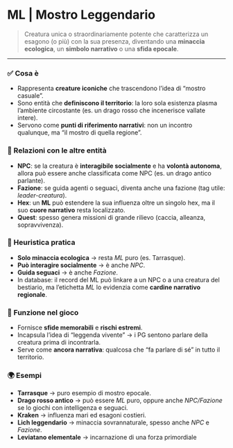 # **ML | Mostro Leggendario**

> Creatura unica o straordinariamente potente che caratterizza un esagono (o più) con la sua presenza, diventando una **minaccia ecologica**, un **simbolo narrativo** o una **sfida epocale**.

---

### ✅ Cosa è

- Rappresenta **creature iconiche** che trascendono l’idea di “mostro casuale”.
- Sono entità che **definiscono il territorio**: la loro sola esistenza plasma l’ambiente circostante (es. un drago rosso che incenerisce vallate intere).
- Servono come **punti di riferimento narrativi**: non un incontro qualunque, ma “il mostro di quella regione”.

### 🔗 Relazioni con le altre entità

- **NPC**: se la creatura è **interagibile socialmente** e ha **volontà autonoma**, allora può essere anche classificata come NPC (es. un drago antico parlante).
- **Fazione**: se guida agenti o seguaci, diventa anche una fazione (tag utile: *leader-creatura*).
- **Hex**: un **ML** può estendere la sua influenza oltre un singolo hex, ma il suo **cuore narrativo** resta localizzato.
- **Quest**: spesso genera missioni di grande rilievo (caccia, alleanza, sopravvivenza).

### 🧭 Heuristica pratica

- **Solo minaccia ecologica** → resta *ML* puro (es. Tarrasque).
- **Può interagire socialmente** → è anche *NPC*.
- **Guida seguaci** → è anche *Fazione*.
- In database: il record del ML può linkare a un NPC o a una creatura del bestiario, ma l’etichetta *ML* lo evidenzia come **cardine narrativo regionale**.

### 📌 Funzione nel gioco

- Fornisce **sfide memorabili** e **rischi estremi**.
- Incapsula l’idea di “leggenda vivente” → i PG sentono parlare della creatura prima di incontrarla.
- Serve come **ancora narrativa**: qualcosa che “fa parlare di sé” in tutto il territorio.

### 🌍 Esempi

- **Tarrasque** → puro esempio di mostro epocale.
- **Drago rosso antico** → può essere *ML* puro, oppure anche *NPC/Fazione* se lo giochi con intelligenza e seguaci.
- **Kraken** → influenza mari ed esagoni costieri.
- **Lich leggendario** → minaccia sovrannaturale, spesso anche *NPC* e *Fazione*.
- **Leviatano elementale** → incarnazione di una forza primordiale